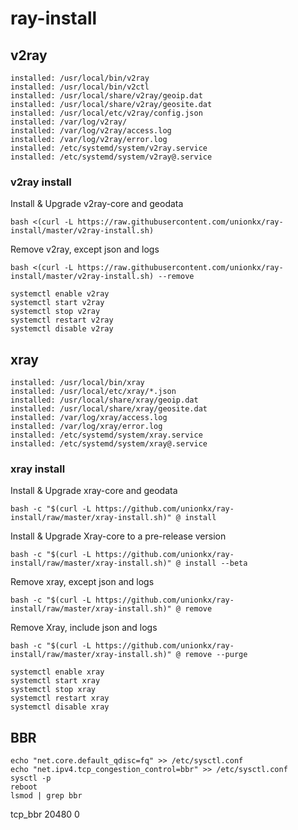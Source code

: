 # ray-install

## v2ray
```
installed: /usr/local/bin/v2ray
installed: /usr/local/bin/v2ctl
installed: /usr/local/share/v2ray/geoip.dat
installed: /usr/local/share/v2ray/geosite.dat
installed: /usr/local/etc/v2ray/config.json
installed: /var/log/v2ray/
installed: /var/log/v2ray/access.log
installed: /var/log/v2ray/error.log
installed: /etc/systemd/system/v2ray.service
installed: /etc/systemd/system/v2ray@.service
```
### v2ray install
Install & Upgrade v2ray-core and geodata
```
bash <(curl -L https://raw.githubusercontent.com/unionkx/ray-install/master/v2ray-install.sh)
```
Remove v2ray, except json and logs
```
bash <(curl -L https://raw.githubusercontent.com/unionkx/ray-install/master/v2ray-install.sh) --remove
```
```
systemctl enable v2ray
systemctl start v2ray
systemctl stop v2ray
systemctl restart v2ray
systemctl disable v2ray
```

## xray
```
installed: /usr/local/bin/xray
installed: /usr/local/etc/xray/*.json
installed: /usr/local/share/xray/geoip.dat
installed: /usr/local/share/xray/geosite.dat
installed: /var/log/xray/access.log
installed: /var/log/xray/error.log
installed: /etc/systemd/system/xray.service
installed: /etc/systemd/system/xray@.service
```
### xray install
Install & Upgrade xray-core and geodata
```
bash -c "$(curl -L https://github.com/unionkx/ray-install/raw/master/xray-install.sh)" @ install
```
Install & Upgrade Xray-core to a pre-release version
```
bash -c "$(curl -L https://github.com/unionkx/ray-install/raw/master/xray-install.sh)" @ install --beta
```
Remove xray, except json and logs
```
bash -c "$(curl -L https://github.com/unionkx/ray-install/raw/master/xray-install.sh)" @ remove
```
Remove Xray, include json and logs
```
bash -c "$(curl -L https://github.com/unionkx/ray-install/raw/master/xray-install.sh)" @ remove --purge
```
```
systemctl enable xray
systemctl start xray
systemctl stop xray
systemctl restart xray
systemctl disable xray
```

## BBR
```
echo "net.core.default_qdisc=fq" >> /etc/sysctl.conf
echo "net.ipv4.tcp_congestion_control=bbr" >> /etc/sysctl.conf
sysctl -p
reboot
lsmod | grep bbr
```
tcp_bbr                20480  0
